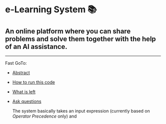 e-Learning System :books:
===

## An online platform where you can share problems and solve them together with the help of an AI assistance.
---

Fast GoTo:
- [Abstract](#The)
- [How to run this code](#)
- [What is left](#)
- [Ask questions](#)

  The system basically takes an input expression (currently based on _Operator Precedence_ only) and 
